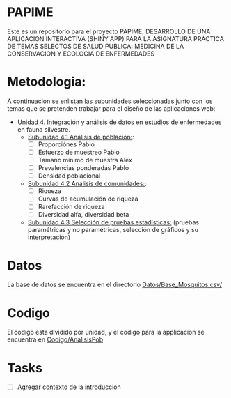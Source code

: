 # PAPIME

Este es un repositorio para el proyecto PAPIME, DESARROLLO DE UNA APLICACION INTERACTIVA (SHINY APP) PARA LA ASIGNATURA PRACTICA DE TEMAS SELECTOS DE SALUD PUBLICA:
MEDICINA DE LA CONSERVACION Y ECOLOGIA DE ENFERMEDADES

# Metodologia:

A continuacion se enlistan las subunidades seleccionadas junto con los temas que se pretenden trabajar para el diseño de las aplicaciones web:
  
  - Unidad 4. Integración y análisis de datos en estudios de enfermedades en fauna silvestre.
    - [Subunidad 4.1 Análisis de población:](Codigo/Unidades/4_1_Analisis_de_poblacion.Rmd):
      - [ ] Proporciónes Pablo
      - [ ] Esfuerzo de muestreo Pablo
      - [ ] Tamaño mínimo de muestra Alex
      - [ ] Prevalencias ponderadas  Pablo
      - [ ] Densidad poblacional
    - [Subunidad 4.2 Análisis de comunidades:](Codigo/Unidades/4_2_Analisis_de_comunidades.Rmd):
      - [ ] Riqueza
      - [ ] Curvas de acumulación de riqueza
      - [ ] Rarefacción de riqueza
      - [ ] Diversidad alfa, diversidad beta
    - [Subunidad 4.3 Selección de pruebas estadísticas:](Codigo/Unidades/4_3_Seleccion_de_pruebas_estadisticas.Rmd) (pruebas paramétricas y no paramétricas, selección de gráficos y su interpretación)


# Datos

La base de datos se encuentra en el directorio [Datos/Base_Mosquitos.csv/](Datos/Base_Mosquitos.csv/)

# Codigo

El codigo esta dividido por unidad, y el codigo para la applicacion se encuentra en [Codigo/AnalisisPob](Codigo/AnalisisPob)

# Tasks

  - [ ] Agregar contexto de la introduccion